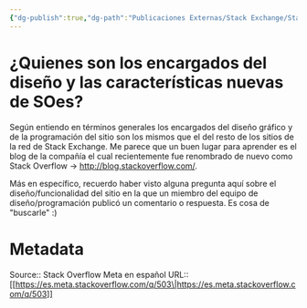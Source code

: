 ```yaml
---
{"dg-publish":true,"dg-path":"Publicaciones Externas/Stack Exchange/Stack Overflow en español/Stack Overflow en español Meta/es.meta.stackoverflow.com-503.md","permalink":"/publicaciones-externas/stack-exchange/stack-overflow-en-espanol/stack-overflow-en-espanol-meta/es-meta-stackoverflow-com-503/","title":"¿Quienes son los encargados del diseño y las características nuevas de SOes?","hide":true,"noteIcon":"\"0\"","created":"2024-04-03T12:49:10.418-06:00","updated":"2024-04-05T16:43:58.799-06:00"}
---
```


# ¿Quienes son los encargados del diseño y las características nuevas de SOes?

Según entiendo en términos generales los encargados del diseño gráfico y de la programación del sitio son los mismos que el del resto de los sitios de la red de Stack Exchange. Me parece que un buen lugar para aprender es el blog de la compañía el cual recientemente fue renombrado de nuevo como Stack Overflow -> http://blog.stackoverflow.com/.

Más en específico, recuerdo haber visto alguna pregunta aquí sobre el diseño/funcionalidad del sitio en la que un miembro del equipo de diseño/programación publicó un comentario o respuesta. Es cosa de "buscarle" :)

# Metadata
Source:: Stack Overflow Meta en español
URL:: [[https://es.meta.stackoverflow.com/q/503\|https://es.meta.stackoverflow.com/q/503]]

